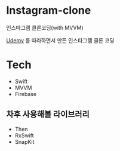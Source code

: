 # Instagram-clone
인스따그램 클론코딩(with MVVM)

[Udemy](https://www.udemy.com/course/instagram-firestore-app-clone-swift-5-ios-14-mvvm/) 를 따라하면서 만든 인스타그램 클론 코딩

# Tech

* Swift
* MVVM
* Firebase

## 차후 사용해볼 라이브러리
* Then
* RxSwift
* SnapKit


